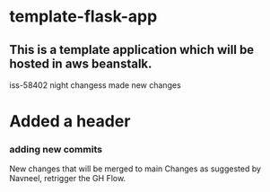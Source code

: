# template-flask-app

## This is a template application which will be hosted in aws beanstalk. 
iss-58402
night changess
made new changes

# Added a header

### adding new commits
New changes that will be merged to main
Changes as suggested by Navneel, retrigger the GH Flow.
